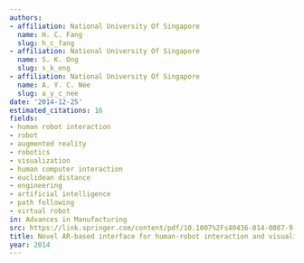```yaml
---
authors:
- affiliation: National University Of Singapore
  name: H. C. Fang
  slug: h_c_fang
- affiliation: National University Of Singapore
  name: S. K. Ong
  slug: s_k_ong
- affiliation: National University Of Singapore
  name: A. Y. C. Nee
  slug: a_y_c_nee
date: '2014-12-25'
estimated_citations: 16
fields:
- human robot interaction
- robot
- augmented reality
- robotics
- visualization
- human computer interaction
- euclidean distance
- engineering
- artificial intelligence
- path following
- virtual robot
in: Advances in Manufacturing
src: https://link.springer.com/content/pdf/10.1007%2Fs40436-014-0087-9.pdf
title: Novel AR-based interface for human-robot interaction and visualization
year: 2014
---
```

